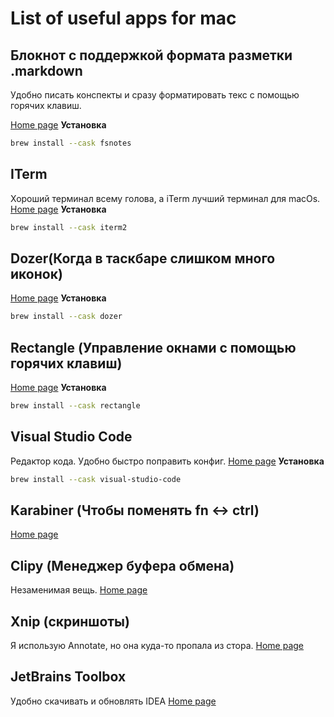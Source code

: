 # List of useful apps for mac

## Блокнот с поддержкой формата разметки .markdown
Удобно писать конспекты и сразу форматировать текс с помощью горячих клавиш.

[Home page](https://fsnot.es/)
**Установка**
```bash
brew install --cask fsnotes
```

## ITerm
Хороший терминал всему голова, а iTerm лучший терминал для macOs.
[Home page](https://iterm2.com/downloads.html)
**Установка**
```bash
brew install --cask iterm2
```

## Dozer(Когда в таскбаре слишком много иконок)
[Home page](https://github.com/Mortennn/Dozer)
**Установка**
```bash
brew install --cask dozer
```

## Rectangle (Управление окнами с помощью горячих клавиш)
[Home page](https://github.com/rxhanson/Rectangler)
**Установка**
```bash
brew install --cask rectangle
```

## Visual Studio Code
Редактор кода.
Удобно быстро поправить конфиг.
[Home page](https://code.visualstudio.com/docs/?dv=osx)
**Установка**
```bash
brew install --cask visual-studio-code
```

## Karabiner (Чтобы поменять fn <-> ctrl)
[Home page](https://karabiner-elements.pqrs.org/)

## Clipy (Менеджер буфера обмена)
Незаменимая вещь.
[Home page](https://clipy-app.com/)

## Xnip (скриншоты)
Я использую Annotate, но она куда-то пропала из стора.
[Home page](https://xnipapp.com/)

## JetBrains Toolbox
Удобно скачивать и обновлять IDEA
[Home page](https://www.jetbrains.com/ru-ru/toolbox-app/)


